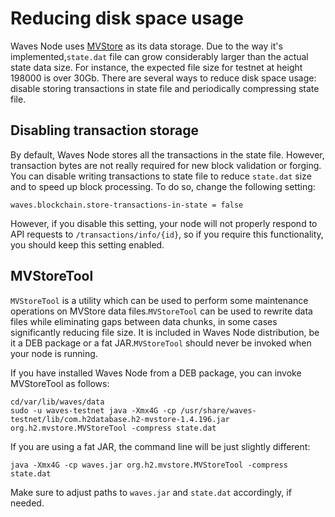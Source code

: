 # Reducing disk space usage

Waves Node uses [MVStore](http://www.h2database.com/html/mvstore.html) as its data storage. Due to the way it's implemented,`state.dat` file can grow considerably larger than the actual state data size. For instance, the expected file size for testnet at height 198000 is over 30Gb. There are several ways to reduce disk space usage: disable storing transactions in state file and periodically compressing state file.

## Disabling transaction storage

By default, Waves Node stores all the transactions in the state file. However, transaction bytes are not really required for new block validation or forging. You can disable writing transactions to state file to reduce `state.dat` size and to speed up block processing. To do so, change the following setting:

```
waves.blockchain.store-transactions-in-state = false

```

However, if you disable this setting, your node will not properly respond to API requests to `/transactions/info/{id}`, so if you require this functionality, you should keep this setting enabled.

## MVStoreTool

`MVStoreTool` is a utility which can be used to perform some maintenance operations on MVStore data files.`MVStoreTool` can be used to rewrite data files while eliminating gaps between data chunks, in some cases significantly reducing file size. It is included in Waves Node distribution, be it a DEB package or a fat JAR.`MVStoreTool` should never be invoked when your node is running.

If you have installed Waves Node from a DEB package, you can invoke MVStoreTool as follows:

```
cd/var/lib/waves/data
sudo -u waves-testnet java -Xmx4G -cp /usr/share/waves-testnet/lib/com.h2database.h2-mvstore-1.4.196.jar org.h2.mvstore.MVStoreTool -compress state.dat
```

If you are using a fat JAR, the command line will be just slightly different:

```
java -Xmx4G -cp waves.jar org.h2.mvstore.MVStoreTool -compress state.dat

```

Make sure to adjust paths to `waves.jar` and `state.dat` accordingly, if needed.
